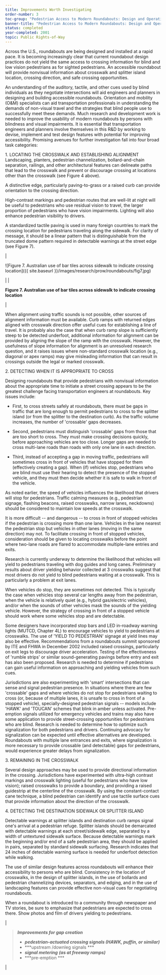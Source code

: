 ```yaml
---
title: Improvements Worth Investigating
order-number: 3
toc-group: "Pedestrian Access to Modern Roundabouts: Design and Operational Issues for Pedestrians who are Blind"
banner-title: "Pedestrian Access to Modern Roundabouts: Design and Operational Issues for Pedestrians who are Blind"
status: completed
year-completed: 2001
topic: Public Rights-of-Way
---
```



Across the U.S., roundabouts are being designed and installed at a rapid pace. It is becoming increasingly clear that current roundabout design practices do not yield the same access to crossing information for blind and low vision pedestrians as for sighted pedestrians. An accessible roundabout will provide nonvisual information about crosswalk and splitter island location, crossing direction, and safe crossing opportunities.

An understanding of the auditory, tactile, and other cues used by blind individuals as they negotiate intersections will aid engineers and planners in designing and building accessible roundabouts. Orientation and mobility (O&M) specialists can aid transportation professionals in understanding the demands of non-visual travel and the strategies that blind people use to successfully meet these demands. Much research and development work is needed to improve the usability of modern roundabouts by persons with blindness and visual impairments. It is essential that transportation engineers and planners involve themselves in this R&D by working to devise, implement and test design features with potential for improving accessibility. Promising avenues for further investigation fall into four broad task categories:

1\. LOCATING THE CROSSWALK AND ESTABLISHING ALIGNMENT Landscaping, planters, pedestrian channelization, bollard-and-chain separation, railings, and other architectural features can delineate paths that lead to the crosswalk and prevent or discourage crossing at locations other than the crosswalk (see Figure 4 above). 

A distinctive edge, particularly paving-to-grass or a raised curb can provide orientation to the crossing direction. 

High-contrast markings and pedestrian routes that are well-lit at night will be useful to pedestrians who use residual vision to travel, the larger proportion of pedestrians who have vision impairments.  Lighting will also enhance pedestrian visibility to drivers.

A standardized tactile paving is used in many foreign countries to mark the crossing location for pedestrians traveling along the sidewalk.  For clarity of message, it should be a linear pattern that is distinguishable from the truncated dome pattern required in detectable warnings at the street edge (see Figure 7). 

|

![Figure 7. Australian use of bar tiles across sidewalk to indicate crossing location]({{ site.baseurl }}/images/research/prow/roundabouts/fig7.jpg)

 |
|

**Figure 7. Australian use of bar tiles across sidewalk to indicate crossing location**

 |

When alignment using traffic sounds is not possible, other sources of alignment information must be available. Curb ramps with returned edges aligned with crosswalk direction offer useful cues for establishing a line of travel. It is probably also the case that when curb ramp slope is sufficiently steep to be detected underfoot, additional information for alignment can be provided by aligning the slope of the ramp with the crosswalk. However, the usefulness of slope information for alignment is an unresolved research question, and it raises issues where non-standard crosswalk location (e.g., diagonal or apex ramps) may give misleading information that can result in crossings outside the legal or marked crosswalk.

2\. DETECTING WHEN IT IS APPROPRIATE TO CROSS

Designing roundabouts that provide pedestrians with nonvisual information about the appropriate time to initiate a street crossing appears to be the greatest challenge facing transportation engineers at roundabouts.  Key issues include:

-   First, to cross streets safely at roundabouts, there must be gaps in traffic that are long enough to permit pedestrians to cross to the splitter island (or from the splitter to the destination curb). As the traffic volume increases, the number of 'crossable' gaps decreases.

-   Second, pedestrians must distinguish 'crossable' gaps from those that are too short to cross. They must make crossing decisions quickly, before approaching vehicles are too close. Longer gaps are needed to cross multi-lane roads than roads with only one lane in each direction.

-   Third, instead of accepting a gap in moving traffic, pedestrians will sometimes cross in front of vehicles that have stopped for them (effectively creating a gap).  When (if) vehicles stop, pedestrians who are blind must use their hearing to detect the presence of the stopped vehicle, and they must then decide whether it is safe to walk in front of the vehicle.

As noted earlier, the speed of vehicles influences the likelihood that drivers will stop for pedestrians. Traffic calming measures (e.g., pedestrian signage, flashing beacons, raised crosswalks, narrow lanes, neckdowns) should be considered to maintain low speeds at the crosswalk.

It is more difficult -- and dangerous -- to cross in front of stopped vehicles if the pedestrian is crossing more than one lane. Vehicles in the lane nearest the pedestrian stop but vehicles in other lanes (moving in the same direction) may not. To facilitate crossing in front of stopped vehicles, consideration should be given to locating crosswalks before the point where two-lane roads are flared to accommodate multiple-lane entries and exits.

Research is currently underway to determine the likelihood that vehicles will yield to pedestrians traveling with dog guides and long canes. Preliminary results about driver yielding behavior collected at 3 crosswalks suggest that most drivers do not yield to blind pedestrians waiting at a crosswalk.   This is particularly a problem at exit lanes. 

When vehicles do stop, they are sometimes not detected. This is typically the case when vehicles stop several car lengths away from the pedestrian, when the vehicle is relatively quiet (e.g., hybrid gas/electric vehicles), and/or when the sounds of other vehicles mask the sounds of the yielding vehicle. However, the strategy of crossing in front of a stopped vehicle should work where some vehicles stop and are detectable.

Some designers have incorporated stop bars and LED in-roadway warning lights (MUTCD, Chapter 4L) to encourage vehicles to yield to pedestrians at crosswalks.  The use of 'YIELD TO PEDESTRIAN'  signage at yield lines may also be effective.   Recommendations from a roundabouts summit sponsored by ITE and FHWA in December 2002 included raised crossings, particularly on exit legs to discourage driver acceleration.  Testing of the effectiveness of 'rumble strips' or similar sound-generating pavings before entry and exit has also been proposed.  Research is needed to determine if pedestrians can gain useful information on approaching and yielding vehicles from such cues.                   

Jurisdictions are also experimenting with 'smart' intersections that can sense and signal pedestrian presence. In situations where there are few 'crossable' gaps and where vehicles do not stop for pedestrians waiting to cross (or, because of multiple lanes, it is unsafe to cross in front of a stopped vehicle), specially-designed pedestrian signals -- models include 'HAWK' and 'TOUCAN' schemes that blink in amber unless activated.  Pre-emption signals utilized for emergency vehicles and trains may also have some application to provide street-crossing opportunities for pedestrians who are blind.  Research is needed to determine how to optimize such signalization for both pedestrians and drivers. Continuing advocacy for signalization can be expected until effective alternatives are developed.  Roundabouts with multiple lane entrances and exits, where signalization is more necessary to provide crossable (and detectable) gaps for pedestrians, would experience greater delays from signalization.

3\. REMAINING IN THE CROSSWALK

Several design approaches may be used to provide directional information in the crossing.  Jurisdictions have experimented with ultra-high contrast markings and crosswalk lighting (useful for pedestrians who have low vision); raised crosswalks to provide a boundary, and providing a raised guidestrip at the centerline of the crosswalk.  By using the constant-contact cane technique, a blind pedestrian can identify and use tactile surface cues that provide information about the direction of the crosswalk. 

4\. DETECTING THE DESTINATION SIDEWALK OR SPLITTER ISLAND

Detectable warnings at splitter islands and destination curb ramps signal one's arrival at a pedestrian refuge. Splitter islands should be demarcated with detectable warnings at each street/sidewalk edge, separated by a width of untextured sidewalk surface.  Because detectable warnings mark the beginning and/or end of a safe pedestrian area,  they should be applied in pairs, separated by standard sidewalk surfacing.  Research indicates that 24 inches of detectable warning surface is needed for underfoot detection while walking. 

The use of similar design features across roundabouts will enhance their accessibility to persons who are blind.  Consistency in the location of crosswalks, in the design of splitter islands, in the use of bollards and pedestrian channelizing devices, separators, and edging, and in the use of landscaping features can provide effective non-visual cues for negotiating roundabouts.

When a roundabout is introduced to a community through newspaper and TV stories, be sure to emphasize that pedestrians are expected to cross there. Show photos and film of drivers yielding to pedestrians.

|

> ***Improvements for gap creation***
>
> -   ***pedestrian-actuated crossing signals (HAWK, puffin, or similar)***
> -   ***upstream /downleg signals ***
> -   ***signal metering** **(as at freeway ramps)***
> -   ***pre-emption ***

 |